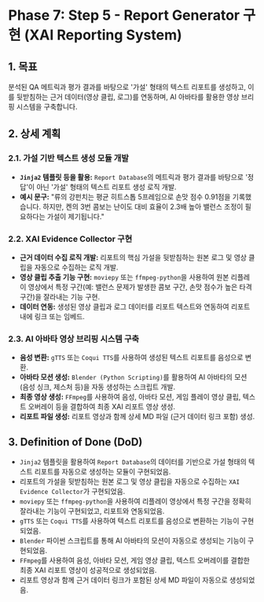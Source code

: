 # Phase 7: Step 5 - Report Generator 구현 (XAI Reporting System)

## 1. 목표
분석된 QA 메트릭과 평가 결과를 바탕으로 '가설' 형태의 텍스트 리포트를 생성하고, 이를 뒷받침하는 근거 데이터(영상 클립, 로그)를 연동하며, AI 아바타를 활용한 영상 브리핑 시스템을 구축합니다.

## 2. 상세 계획

### 2.1. 가설 기반 텍스트 생성 모듈 개발
*   **`Jinja2` 템플릿 등을 활용:** `Report Database`의 메트릭과 평가 결과를 바탕으로 '정답'이 아닌 '가설' 형태의 텍스트 리포트 생성 로직 개발.
*   **예시 문구:** "류의 강펀치는 평균 히트스톱 5프레임으로 손맛 점수 0.91점을 기록했습니다. 하지만, 켄의 3번 콤보는 난이도 대비 효율이 2.3배 높아 밸런스 조정이 필요하다는 가설이 제기됩니다."

### 2.2. XAI Evidence Collector 구현
*   **근거 데이터 수집 로직 개발:** 리포트의 핵심 가설을 뒷받침하는 원본 로그 및 영상 클립을 자동으로 수집하는 로직 개발.
*   **영상 클립 추출 기능 구현:** `moviepy` 또는 `ffmpeg-python`을 사용하여 원본 리플레이 영상에서 특정 구간(예: 밸런스 문제가 발생한 콤보 구간, 손맛 점수가 높은 타격 구간)을 잘라내는 기능 구현.
*   **데이터 연동:** 생성된 영상 클립과 로그 데이터를 리포트 텍스트와 연동하여 리포트 내에 링크 또는 임베드.

### 2.3. AI 아바타 영상 브리핑 시스템 구축
*   **음성 변환:** `gTTS` 또는 `Coqui TTS`를 사용하여 생성된 텍스트 리포트를 음성으로 변환.
*   **아바타 모션 생성:** `Blender (Python Scripting)`를 활용하여 AI 아바타의 모션(음성 싱크, 제스처 등)을 자동 생성하는 스크립트 개발.
*   **최종 영상 생성:** `FFmpeg`를 사용하여 음성, 아바타 모션, 게임 플레이 영상 클립, 텍스트 오버레이 등을 결합하여 최종 XAI 리포트 영상 생성.
*   **리포트 파일 생성:** 리포트 영상과 함께 상세 MD 파일 (근거 데이터 링크 포함) 생성.

## 3. Definition of Done (DoD)
*   `Jinja2` 템플릿을 활용하여 `Report Database`의 데이터를 기반으로 가설 형태의 텍스트 리포트를 자동으로 생성하는 모듈이 구현되었음.
*   리포트의 가설을 뒷받침하는 원본 로그 및 영상 클립을 자동으로 수집하는 `XAI Evidence Collector`가 구현되었음.
*   `moviepy` 또는 `ffmpeg-python`을 사용하여 리플레이 영상에서 특정 구간을 정확히 잘라내는 기능이 구현되었고, 리포트와 연동되었음.
*   `gTTS` 또는 `Coqui TTS`를 사용하여 텍스트 리포트를 음성으로 변환하는 기능이 구현되었음.
*   `Blender` 파이썬 스크립트를 통해 AI 아바타의 모션이 자동으로 생성되는 기능이 구현되었음.
*   `FFmpeg`를 사용하여 음성, 아바타 모션, 게임 영상 클립, 텍스트 오버레이를 결합한 최종 XAI 리포트 영상이 성공적으로 생성되었음.
*   리포트 영상과 함께 근거 데이터 링크가 포함된 상세 MD 파일이 자동으로 생성되었음.